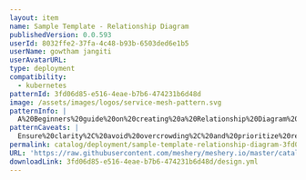 ```yaml
---
layout: item
name: Sample Template - Relationship Diagram
publishedVersion: 0.0.593
userId: 8032ffe2-37fa-4c48-b93b-6503ded6e1b5
userName: gowtham jangiti
userAvatarURL:
type: deployment
compatibility:
  - kubernetes
patternId: 3fd06d85-e516-4eae-b7b6-474231b6d48d
image: /assets/images/logos/service-mesh-pattern.svg
patternInfo: |
  A%20Beginners%20guide%20on%20creating%20a%20Relationship%20Diagram%20in%20Kanvas%20with%20a%20Model%20Template
patternCaveats: |
  Ensure%20clarity%2C%20avoid%20overcrowding%2C%20and%20prioritize%20relationships%20over%20excessive%20detail.
permalink: catalog/deployment/sample-template-relationship-diagram-3fd06d85-e516-4eae-b7b6-474231b6d48d.html
URL: 'https://raw.githubusercontent.com/meshery/meshery.io/master/catalog/3fd06d85-e516-4eae-b7b6-474231b6d48d/0.0.593/design.yml'
downloadLink: 3fd06d85-e516-4eae-b7b6-474231b6d48d/design.yml
---
```


